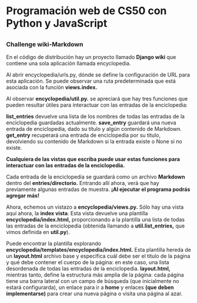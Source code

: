 # Programación web de CS50 con Python y JavaScript

##

### Challenge wiki-Markdown

En el código de distribución hay un proyecto llamado **Django wiki** que contiene una sola aplicación llamada encyclopedia.

Al abrir encyclopedia/urls.py, dónde se define la configuración de URL para esta aplicación. Se puede observar una ruta predeterminada que está 
asociada con la función **views.index.**

Al observar **encyclopedia/util.py.** se apreciará que hay tres funciones que pueden resultar útiles para interactuar con las entradas de la 
enciclopedia: 

**list_entries** devuelve una lista de los nombres de todas las entradas de la enciclopedia guardadas actualmente. 
**save_entry** guardará una nueva entrada de enciclopedia, dado su título y algún contenido de Markdown. 
**get_entry** recuperará una entrada de enciclopedia por su título, devolviendo su contenido de Markdown si la entrada existe o None si no existe. 

**Cualquiera de las vistas que escriba puede usar estas funciones para interactuar con las entradas de la enciclopedia.**

Cada entrada de la enciclopedia se guardará como un archivo **Markdown** dentro del **entries/directorio.** Entrando allí ahora, verá que hay  
previamente algunas entradas de muestra. **¡Al ejecutar el programa podrás agregar más!**

Ahora, echemos un vistazo a **encyclopedia/views.py.** Sólo hay una vista aquí ahora, la **index vista**. Esta vista devuelve una plantilla 
**encyclopedia/index.html,** proporcionando a la plantilla una lista de todas las entradas de la enciclopedia 
(obtenida llamando a **util.list_entries,** que vimos definida en **util.py**).

Puede encontrar la plantilla explorando **encyclopedia/templates/encyclopedia/index.html.** Esta plantilla hereda de un 
**layout.html** archivo base y especifica cuál debe ser el título de la página y qué debe contener el cuerpo de la página: 
en este caso, una lista desordenada de todas las entradas de la enciclopedia. **layout.html,** mientras tanto, 
define la estructura más amplia de la página: cada página tiene una barra lateral con un campo de búsqueda (que inicialmente no estará configurarda), 
un enlace para ir a **home** y enlaces **(que deben implementarse)** para crear una nueva página o visita una página al azar.

